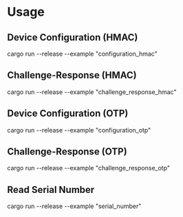 # Usage

## Device Configuration (HMAC)

cargo run --release --example "configuration_hmac"

## Challenge-Response (HMAC)

cargo run --release --example "challenge_response_hmac"

## Device Configuration (OTP)

cargo run --release --example "configuration_otp"

## Challenge-Response (OTP)

cargo run --release --example "challenge_response_otp"

## Read Serial Number

cargo run --release --example "serial_number"
